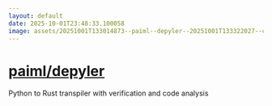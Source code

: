 ```yaml
---
layout: default
date: 2025-10-01T23:48:33.100058
image: assets/20251001T133014873--paiml--depyler--20251001T133322027--cropped.png
---
```


# [paiml/depyler](https://github.com/paiml/depyler)

Python to Rust transpiler with verification and code analysis
